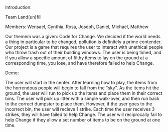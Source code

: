Introduction:

Team Land(un)fill

Members: Wensael, Cynthia, Rosa, Joseph, Daniel, Michael, Matthew

Our themem was a given: Code for Change. We decided if the world needs a thing in particular to be changed, pollution is definitely a prime contender. Our project is a game that requires the user to interact with unethical people who throw trash out of their building windows. The user is being timed, and if you allow a specific amount of filthy items to lay on the ground at a corresponding time, you lose, and have therefore failed to help Change.

Demo:

The user will start in the center. After learning how to play, the items from the horrendous people will begin to fall from the "sky". As the items hit the ground, the user will run to pick up the items and place them in their correct bins. The user will pick up litter with a simple walk-over, and then run back to the correct dumpster to place them. However, if the user goes to the incorrect bin, the user will recieve 1 strike. Each time the user receives 3 strikes, they will have failed to help Change. The user will reciprocally fail to help Change if they allow a set number of items to be on the ground at one time. 

